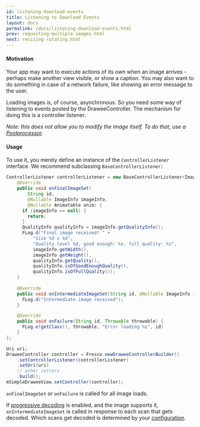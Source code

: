 ```yaml
---
id: listening-download-events
title: Listening to Download Events
layout: docs
permalink: /docs/listening-download-events.html
prev: requesting-multiple-images.html
next: resizing-rotating.html
---
```


#### Motivation

Your app may want to execute actions of its own when an image arrives - perhaps make another view visible, or show a caption. You may also want to do something in case of a network failure, like showing an error message to the user. 

Loading images is, of course, asynchronous. So you need some way of listening to events posted by the DraweeController. The mechanism for doing this is a controller listener.

*Note: this does not allow you to modify the image itself. To do that, use a [Postprocessor](modifying-image.html).*

#### Usage

To use it, you merely define an instance of the `ControllerListener` interface. We recommend subclassing `BaseControllerListener:`

```java
ControllerListener controllerListener = new BaseControllerListener<ImageInfo>() {
    @Override
    public void onFinalImageSet(
        String id,
        @Nullable ImageInfo imageInfo,
        @Nullable Animatable anim) {
      if (imageInfo == null) {
        return;
      }
      QualityInfo qualityInfo = imageInfo.getQualityInfo();
      FLog.d("Final image received! " + 
          "Size %d x %d",
          "Quality level %d, good enough: %s, full quality: %s",
          imageInfo.getWidth(),
          imageInfo.getHeight(),
          qualityInfo.getQuality(),
          qualityInfo.isOfGoodEnoughQuality(),
          qualityInfo.isOfFullQuality());
    }
     
    @Override 
    public void onIntermediateImageSet(String id, @Nullable ImageInfo imageInfo) {
      FLog.d("Intermediate image received");
    }

    @Override
    public void onFailure(String id, Throwable throwable) {
      FLog.e(getClass(), throwable, "Error loading %s", id)
    }
};

Uri uri;
DraweeController controller = Fresco.newDraweeControllerBuilder()
    .setControllerListener(controllerListener)
    .setUri(uri)
    // other setters
    .build();
mSimpleDraweeView.setController(controller);
```

`onFinalImageSet` or `onFailure` is called for all image loads. 

If [progressive decoding](progressive-jpegs.html) is enabled, and the image supports it, `onIntermediateImageSet` is called in response to each scan that gets decoded. Which scans get decoded is determined by your [configuration](progressive-jpegs.html).
